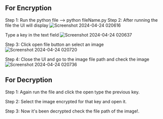 ## For Encryption
Step 1:
Run the python file --> python fileName.py
Step 2:
After running the file the UI will display
![Screenshot 2024-04-24 020616](https://github.com/Madhunicka/Image_Encryptor_Tool/assets/77634975/d192cfe1-7218-420b-9049-e066b1ad9de3)

Type a key in the text field
![Screenshot 2024-04-24 020637](https://github.com/Madhunicka/Image_Encryptor_Tool/assets/77634975/ab2c991f-52d9-4b9d-a232-03f300fe37af)

Step 3:
Click open file button an select an image 
![Screenshot 2024-04-24 020720](https://github.com/Madhunicka/Image_Encryptor_Tool/assets/77634975/3fc2a10b-3016-4e21-92c3-3e62075bb79e)

Step 4: 
Close the UI and go to the image file path and check the image
![Screenshot 2024-04-24 020736](https://github.com/Madhunicka/Image_Encryptor_Tool/assets/77634975/a5197cae-fe9b-4052-b933-8a77c4d961c8)

## For Decryption 

Step 1:
Again run the file and click the open type the previous key.

Step 2:
Select the image encrypted for that key and open it.

Step 3:
Now it's been decrypted check the file path of the image!.





